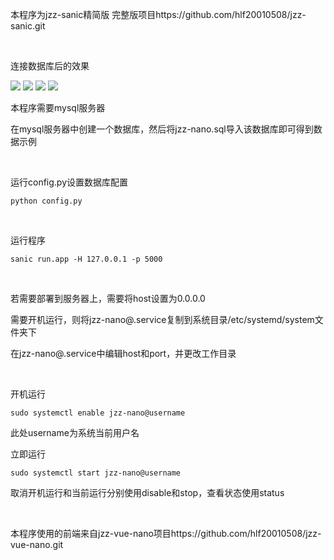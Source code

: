 本程序为jzz-sanic精简版
完整版项目https://github.com/hlf20010508/jzz-sanic.git

<br/>

连接数据库后的效果

<img src='https://github.com/hlf20010508/jzz-sanic-nano/raw/master/readme_photos/1.png'/>
<img src='https://github.com/hlf20010508/jzz-sanic-nano/raw/master/readme_photos/2.png'/>
<img src='https://github.com/hlf20010508/jzz-sanic-nano/raw/master/readme_photos/3.png'/>
<img src='https://github.com/hlf20010508/jzz-sanic-nano/raw/master/readme_photos/4.png'/>


本程序需要mysql服务器

在mysql服务器中创建一个数据库，然后将jzz-nano.sql导入该数据库即可得到数据示例

<br/>

运行config.py设置数据库配置

```
python config.py
```

<br/>

运行程序
```
sanic run.app -H 127.0.0.1 -p 5000
```

<br/>

若需要部署到服务器上，需要将host设置为0.0.0.0

需要开机运行，则将jzz-nano@.service复制到系统目录/etc/systemd/system文件夹下

在jzz-nano@.service中编辑host和port，并更改工作目录

<br/>

开机运行
```
sudo systemctl enable jzz-nano@username
```

此处username为系统当前用户名

立即运行
```
sudo systemctl start jzz-nano@username
```

取消开机运行和当前运行分别使用disable和stop，查看状态使用status

<br/>

本程序使用的前端来自jzz-vue-nano项目https://github.com/hlf20010508/jzz-vue-nano.git
